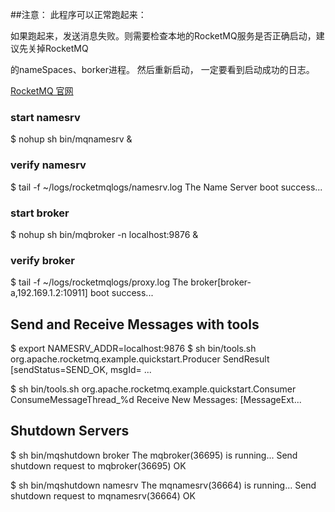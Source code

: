 ##注意： 此程序可以正常跑起来：

如果跑起来，发送消息失败。则需要检查本地的RocketMQ服务是否正确启动，建议先关掉RocketMQ

的nameSpaces、borker进程。 然后重新启动， 一定要看到启动成功的日志。  



[RocketMQ 官网](https://rocketmq.apache.org/docs/quickStart/01quickstart/)

### start namesrv
$ nohup sh bin/mqnamesrv &

### verify namesrv 
$ tail -f ~/logs/rocketmqlogs/namesrv.log
The Name Server boot success...



### start broker
$ nohup sh bin/mqbroker -n localhost:9876   &

### verify broker
$ tail -f ~/logs/rocketmqlogs/proxy.log 
The broker[broker-a,192.169.1.2:10911] boot success...



## Send and Receive Messages with tools

$ export NAMESRV_ADDR=localhost:9876
$ sh bin/tools.sh org.apache.rocketmq.example.quickstart.Producer
 SendResult [sendStatus=SEND_OK, msgId= ...

$ sh bin/tools.sh org.apache.rocketmq.example.quickstart.Consumer
 ConsumeMessageThread_%d Receive New Messages: [MessageExt...



## Shutdown Servers

$ sh bin/mqshutdown broker
The mqbroker(36695) is running...
Send shutdown request to mqbroker(36695) OK

$ sh bin/mqshutdown namesrv
The mqnamesrv(36664) is running...
Send shutdown request to mqnamesrv(36664) OK